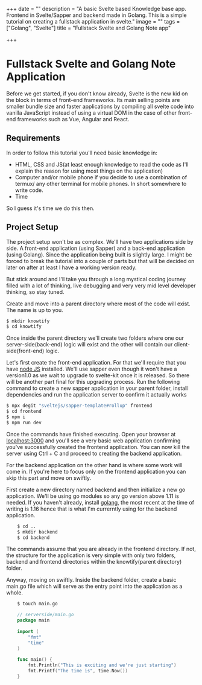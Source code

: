 +++
date = ""
description = "A basic Svelte based Knowledge base app. Frontend in Svelte/Sapper and backend made in Golang. This is a simple tutorial on creating a fullstack application in svelte."
image = ""
tags = ["Golang", "Svelte"]
title = "Fullstack Svelte and Golang Note app"

+++
# Fullstack Svelte and Golang Note Application

Before we get started, if you don't know already, Svelte is the new kid on the block in terms of front-end frameworks. Its main selling points are smaller bundle size and faster applications by compiling all svelte code into vanilla JavaScript instead of using a virtual DOM in the case of other front-end frameworks such as Vue, Angular and React.

## Requirements

In order to follow this tutorial you'll need basic knowledge in:

* HTML, CSS and JS(at least enough knowledge to read the code as I'll explain the reason for using most things on the application)
* Computer and/or mobile phone if you decide to use a combination of termux/ any other terminal for mobile phones. In short somewhere to write code.
* Time

So I guess it's time we do this then.

## Project Setup

The project setup won't be as complex. We'll have two applications side by side. A front-end application (using Sapper) and a back-end application (using Golang). Since the application being built is slightly large. I might be forced to break the tutorial into a couple of parts but that will be decided on later on after at least I have a working version ready.

But stick around and I'll take you through a long mystical coding journey filled with a lot of thinking, live debugging and very very mid level developer thinking, so stay tuned.

Create and move into a parent directory where most of the code will exist. The name is up to you.

```bash
$ mkdir knowtify
$ cd knowtify
```

Once inside the parent directory we'll create two folders where one our server-side(back-end) logic will exist and the other will contain our client-side(front-end) logic.

Let's first create the front-end application. For that we'll require that you have [node JS](https://nodejs.org) installed. We'll use sapper even though it won't have a version1.0 as we wait to upgrade to svelte-kit once it is released. So there will be another part final for this upgrading process. Run the following command to create a new sapper application in your parent folder, install dependencies and run the application server to confirm it actually works

```bash
$ npx degit "sveltejs/sapper-template#rollup" frontend
$ cd frontend
$ npm i
$ npm run dev
```

Once the commands have finished executing. Open your browser at [localhost:3000](http://localhost:3000 "localhost:3000") and you'll see a very basic web application confirming you've successfully created the frontend application. You can now kill the server using Ctrl + C and proceed to creating the backend application.

For the backend application on the other hand is where some work will come in. If you're here to focus only on the frontend application you can skip this part and move on swiftly.

First create a new directory named backend and then initialize a new go application. We'll be using go modules so any go version above 1.11 is needed. If you haven't already, install [golang](https://golang.org/dl/), the most recent at the time of writing is 1.16 hence that is what I'm currerntly using for the backend application.

```bash
    $ cd ..
    $ mkdir backend
    $ cd backend
```

The commands assume that you are already in the frontend directory. If not, the structure for the application is very simple with only two folders, backend and frontend directories within the knowtify(parent directory) folder.

Anyway, moving on swiftly. Inside the backend folder, create a basic main.go file which will serve as the entry point into the application as a whole.

```bash
    $ touch main.go
```

```go
	// serverside/main.go
    package main
    
    import (
    	"fmt"
        "time"
    )
    
    func main() {
    	fmt.Println("This is exciting and we're just starting")
        fmt.Printf("The time is", time.Now())
    }
```